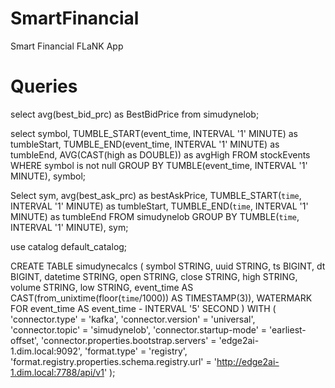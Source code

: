 # SmartFinancial
Smart Financial FLaNK App

# Queries

select avg(best_bid_prc) as BestBidPrice
from simudynelob;

select symbol, TUMBLE_START(event_time, INTERVAL '1' MINUTE) as tumbleStart, TUMBLE_END(event_time, INTERVAL '1' MINUTE) as tumbleEnd, AVG(CAST(high as DOUBLE)) as avgHigh FROM stockEvents WHERE symbol is not null GROUP BY TUMBLE(event_time, INTERVAL '1' MINUTE), symbol;

Select sym, 
avg(best_ask_prc) as bestAskPrice,
TUMBLE_START(`time`, INTERVAL '1' MINUTE) as tumbleStart, 
TUMBLE_END(`time`, INTERVAL '1' MINUTE) as tumbleEnd 
FROM simudynelob 
GROUP BY TUMBLE(`time`, INTERVAL '1' MINUTE), sym;

use catalog default_catalog;

CREATE TABLE simudynecalcs 
( symbol STRING, uuid STRING, ts BIGINT, dt BIGINT, datetime STRING, open STRING, close STRING, high STRING, volume STRING, low STRING, 
event_time AS CAST(from_unixtime(floor(`time`/1000)) AS TIMESTAMP(3)), 
WATERMARK FOR event_time AS event_time - INTERVAL '5' SECOND )
WITH ( 'connector.type' = 'kafka', 
'connector.version' = 'universal', 
'connector.topic' = 'simudynelob', 
'connector.startup-mode' = 'earliest-offset', 
'connector.properties.bootstrap.servers' = 'edge2ai-1.dim.local:9092', 
'format.type' = 'registry', 
'format.registry.properties.schema.registry.url' = 'http://edge2ai-1.dim.local:7788/api/v1' );

